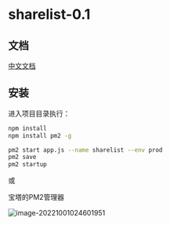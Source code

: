 # sharelist-0.1


## 文档

[中文文档](https://qiantigers.github.io/sharelist-0.1/docs/#/zh-cn/)

## 安装

进入项目目录执行：

```bash
npm install
npm install pm2 -g

pm2 start app.js --name sharelist --env prod
pm2 save
pm2 startup
```

或

宝塔的PM2管理器

![image-20221001024601951](https://a-image.1ove.club/image/2022/10/image-20221001024601951.png)
